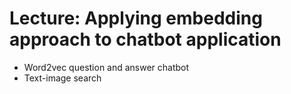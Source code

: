 # Lecture: Applying embedding approach to chatbot application
- Word2vec question and answer chatbot
- Text-image search
